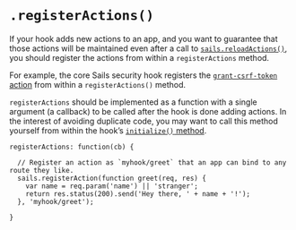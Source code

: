 # `.registerActions()`

If your hook adds new actions to an app, and you want to guarantee that those actions will be maintained even after a call to [`sails.reloadActions()`](http://sailsjs.com/documentation/reference/application/sails-reload-actions), you should register the actions from within a `registerActions` method.

For example, the core Sails security hook registers the [`grant-csrf-token` action](http://sailsjs.com/documentation/concepts/security/csrf#?using-ajax-websockets) from within a `registerActions()` method.

`registerActions` should be implemented as a function with a single argument (a callback) to be called after the hook is done adding actions.  In the interest of avoiding duplicate code, you may want to call this method yourself from within the hook&rsquo;s [`initialize()` method]((http://sailsjs.org/documentation/concepts/extending-sails/Hooks/hookspec/initialize.html)).

```
registerActions: function(cb) {

  // Register an action as `myhook/greet` that an app can bind to any route they like.
  sails.registerAction(function greet(req, res) {
    var name = req.param('name') || 'stranger';
    return res.status(200).send('Hey there, ' + name + '!');
  }, 'myhook/greet');

}
```

<docmeta name="displayName" value=".registerActions()">
<docmeta name="stabilityIndex" value="3">
